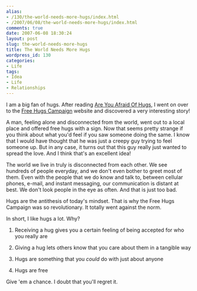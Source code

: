 ```yaml
---
alias:
- /130/the-world-needs-more-hugs/index.html
- /2007/06/08/the-world-needs-more-hugs/index.html
comments: true
date: 2007-06-08 18:30:24
layout: post
slug: the-world-needs-more-hugs
title: The World Needs More Hugs
wordpress_id: 130
categories:
- Life
tags:
- Idea
- Life
- Relationships
---
```


I am a big fan of hugs.  After reading [Are You Afraid Of Hugs](http://qmusings.com/blog/2007/05/27/are-you-afraid-of-hugs/), I went on over to the [Free Hugs Campaign](http://www.freehugscampaign.org/) website and discovered a very interesting story!

A man, feeling alone and disconnected from the world, went out to a local place and offered free hugs with a sign.  Now that seems pretty strange if you think about what you'd feel if you saw someone doing the same.  I know that I would have thought that he was just a creepy guy trying to feel someone up.  But in any case, it turns out that this guy really just wanted to spread the love.  And I think that's an excellent idea!

The world we live in truly is disconnected from each other.  We see hundreds of people everyday, and we don't even bother to greet most of them.  Even with the people that we do know and talk to, between cellular phones, e-mail, and instant messaging, our communication is distant at best.  We don't look people in the eye as often.  And that is just too bad.

Hugs are the antithesis of today's mindset.  That is why the Free Hugs Campaign was so revolutionary.  It totally went against the norm.

In short, I like hugs a lot.  Why?




  1. Receiving a hug gives you a certain feeling of being accepted for who you really are


  2. Giving a hug lets others know that you care about them in a tangible way


  3. Hugs are something that you _could_ do with just about anyone


  4. Hugs are free



Give 'em a chance.  I doubt that you'll regret it.
